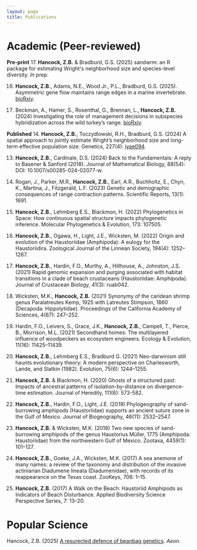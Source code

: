 ```yaml
---
layout: page
title: Publications
---
```


# Academic (Peer-reviewed)

**Pre-print**
17. **Hancock, Z.B.** & Bradburd, G.S. (2025) sandwrm: an R package for estimating Wright's neighborhood size and species-level diversity. *In prep*.

16. **Hancock, Z.B.**, Adams, N.E., Wood Jr., P.L., Bradburd, G.S. (2025). Asymmetric gene flow maintains range edges in a marine invertebrate. [bioRxiv](https://www.biorxiv.org/content/10.1101/2024.11.04.621918v2.abstract).

15. Beckman, A., Hamer, S., Rosenthal, G., Brennan, L., **Hancock, Z.B.** (2024) Investigating the role of management decisions in subspecies hybridization across the wild turkey’s range. [bioRxiv](https://www.biorxiv.org/content/10.1101/2024.11.07.622462v1).

**Published**
14. **Hancock, Z.B.**, Toczydlowski, R.H., Bradburd, G.S. (2024) A spatial approach to jointly estimate Wright’s neighborhood size and long-term effective population size. Genetics, 227(4): [iyae094](https://doi.org/10.1093/genetics/iyae094).

13. **Hancock, Z.B.**, Cardinale, D.S. (2024) Back to the Fundamentals: A reply to Basener & Sanford (2018). Journal of Mathematical Biology, 88(54): DOI: 10.1007/s00285-024-02077-w.
  
12. Rogan, J., Parker, M.R., **Hancock, Z.B.**, Earl, A.R., Buchholtz, E., Chyn, K., Martina, J., Fitzgerald, L.F. (2023) Genetic and demographic consequences of range contraction patterns. Scientific Reports, 13(1): 1691.
    
11. **Hancock, Z.B.**, Lehmberg E.S., Blackmon, H. (2022) Phylogenetics in Space: How continuous spatial structure impacts phylogenetic inference. Molecular Phylogenetics & Evolution, 173: 107505.
    
10. **Hancock, Z.B.**, Ogawa, H., Light, J.E., Wicksten, M. (2022) Origin and evolution of the Haustoriidae (Amphipoda): A eulogy for the Haustoriidira. Zoological Journal of the Linnean Society, 194(4): 1252–1267.
    
9. **Hancock, Z.B.**, Hardin, F.O., Murthy, A., Hillhouse, A., Johnston, J.S. (2021) Rapid genomic expansion and purging associated with habitat transitions in a clade of beach crustaceans (Haustoriidae: Amphipoda). Journal of Crustacean Biology, 41(3): ruab042.
    
8. Wicksten, M.K., **Hancock, Z.B.** (2021) Synonymy of the caridean shrimp genus Paralatreutes Kemp, 1925 with Latreutes Stimpson, 1860 (Decapoda: Hippolytidae). Proceedings of the California Academy of Sciences, 4(67): 247–252.
   
7. Hardin, F.O., Leivers, S., Grace, J.K., **Hancock, Z.B.**, Campell, T., Pierce, B., Morrison, M.L. (2021) Secondhand homes: The multilayered influence of woodpeckers as ecosystem engineers. Ecology & Evolution, 11(16): 11425–11439.
   
6. **Hancock, Z.B.**, Lehmberg E.S., Bradburd G. (2021) Neo-darwinism still haunts evolutionary theory: A modern perspective on Charlesworth, Lande, and Slatkin (1982). Evolution, 75(6): 1244–1255.
   
5. **Hancock, Z.B.** & Blackmon, H. (2020) Ghosts of a structured past: Impacts of ancestral patterns of isolation-by-distance on divergence-time estimation. Journal of Heredity, 111(6): 573-582.
   
4. **Hancock, Z.B.**, Hardin, F.O., Light, J.E. (2019) Phylogeography of sand-burrowing amphipods (Haustoriidae) supports an ancient suture zone in the Gulf of Mexico. Journal of Biogeography, 46(11): 2532–2547.
   
3. **Hancock, Z.B.** & Wicksten, M.K. (2018) Two new species of sand-burrowing amphipods of the genus Haustorius Müller, 1775 (Amphipoda: Haustoriidae) from the northwestern Gulf of Mexico. Zootaxa, 4459(1): 101–127.
   
2. **Hancock, Z.B.**, Goeke, J.A., Wicksten, M.K. (2017) A sea anemone of many names: a review of the taxonomy and distribution of the invasive actiniarian Diadumene lineata (Diadumenidae), with records of its reappearance on the Texas coast. ZooKeys, 706: 1–15.
   
1. **Hancock, Z.B.** (2017) A Walk on the Beach: Haustoriid Amphipods as Indicators of Beach Disturbance. Applied Biodiversity Science Perspective Series, 7: 13–20.

# Popular Science

Hancock, Z.B. (2025) [A resurected defence of beanbag genetics](https://aeon.co/essays/a-resurrected-defence-of-beanbag-genetics). *Aeon*.
